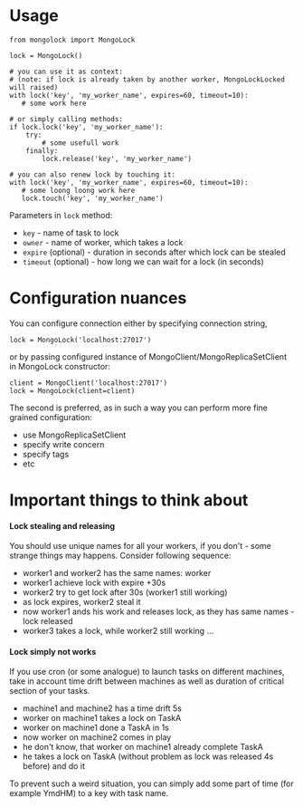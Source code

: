 # Usage

    from mongolock import MongoLock

    lock = MongoLock()

    # you can use it as context:
    # (note: if lock is already taken by another worker, MongoLockLocked will raised)
    with lock('key', 'my_worker_name', expires=60, timeout=10):
       # some work here

    # or simply calling methods:
    if lock.lock('key', 'my_worker_name'):
        try:
            # some usefull work
        finally:
            lock.release('key', 'my_worker_name')

    # you can also renew lock by touching it:
    with lock('key', 'my_worker_name', expires=60, timeout=10):
       # some loong loong work here
       lock.touch('key', 'my_worker_name')

Parameters in `lock` method:

  * `key` - name of task to lock
  * `owner` - name of worker, which takes a lock
  * `expire` (optional) - duration in seconds after which lock can be stealed
  * `timeout` (optional) - how long we can wait for a lock (in seconds)

# Configuration nuances

You can configure connection either by specifying connection string,

    lock = MongoLock('localhost:27017')

or by passing configured instance of MongoClient/MongoReplicaSetClient in MongoLock constructor:

    client = MongoClient('localhost:27017')
    lock = MongoLock(client=client)

The second is preferred, as in such a way you can perform more fine grained configuration:

  * use MongoReplicaSetClient
  * specify write concern
  * specify tags
  * etc

# Important things to think about

#### Lock stealing and releasing

You should use unique names for all your workers, if you don't - some strange things may happens.
Consider following sequence:

  * worker1 and worker2 has the same names: worker
  * worker1 achieve lock with expire +30s
  * worker2 try to get lock after 30s (worker1 still working)
  * as lock expires, worker2 steal it
  * now worker1 ands his work and releases lock, as they has same names - lock released
  * worker3 takes a lock, while worker2 still working ...

#### Lock simply not works

If you use cron (or some analogue) to launch tasks on different machines, take in account time drift between machines as well
  as duration of critical section of your tasks.

  * machine1 and machine2 has a time drift 5s
  * worker on machine1 takes a lock on TaskA
  * worker on machine1 done a TaskA in 1s
  * now worker on machine2 comes in play
  * he don't know, that worker on machine1 already complete TaskA
  * he takes a lock on TaskA (without problem as lock was released 4s before) and do it

To prevent such a weird situation, you can simply add some part of time (for example YmdHM) to a key with task name.

